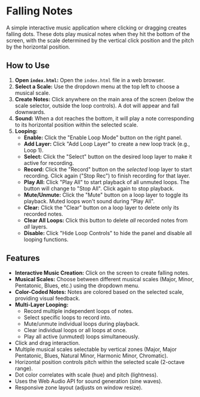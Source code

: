 # Falling Notes

A simple interactive music application where clicking or dragging creates falling dots. These dots play musical notes when they hit the bottom of the screen, with the scale determined by the vertical click position and the pitch by the horizontal position.

## How to Use

1.  **Open `index.html`:** Open the `index.html` file in a web browser.
2.  **Select a Scale:** Use the dropdown menu at the top left to choose a musical scale.
3.  **Create Notes:** Click anywhere on the main area of the screen (below the scale selector, outside the loop controls). A dot will appear and fall downwards.
4.  **Sound:** When a dot reaches the bottom, it will play a note corresponding to its horizontal position within the selected scale.
5.  **Looping:**
    *   **Enable:** Click the "Enable Loop Mode" button on the right panel.
    *   **Add Layer:** Click "Add Loop Layer" to create a new loop track (e.g., Loop 1).
    *   **Select:** Click the "Select" button on the desired loop layer to make it active for recording.
    *   **Record:** Click the "Record" button on the *selected* loop layer to start recording. Click again ("Stop Rec") to finish recording for that layer.
    *   **Play All:** Click "Play All" to start playback of all unmuted loops. The button will change to "Stop All". Click again to stop playback.
    *   **Mute/Unmute:** Click the "Mute" button on a loop layer to toggle its playback. Muted loops won't sound during "Play All".
    *   **Clear:** Click the "Clear" button on a loop layer to delete only its recorded notes.
    *   **Clear All Loops:** Click this button to delete *all* recorded notes from *all* layers.
    *   **Disable:** Click "Hide Loop Controls" to hide the panel and disable all looping functions.

## Features

*   **Interactive Music Creation:** Click on the screen to create falling notes.
*   **Musical Scales:** Choose between different musical scales (Major, Minor, Pentatonic, Blues, etc.) using the dropdown menu.
*   **Color-Coded Notes:** Notes are colored based on the selected scale, providing visual feedback.
*   **Multi-Layer Looping:**
    *   Record multiple independent loops of notes.
    *   Select specific loops to record into.
    *   Mute/unmute individual loops during playback.
    *   Clear individual loops or all loops at once.
    *   Play all active (unmuted) loops simultaneously.
*   Click and drag interaction.
*   Multiple musical scales selectable by vertical zones (Major, Major Pentatonic, Blues, Natural Minor, Harmonic Minor, Chromatic).
*   Horizontal position controls pitch within the selected scale (2-octave range).
*   Dot color correlates with scale (hue) and pitch (lightness).
*   Uses the Web Audio API for sound generation (sine waves).
*   Responsive zone layout (adjusts on window resize).
